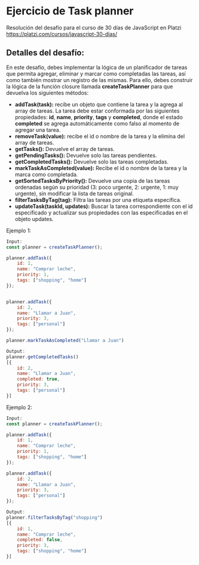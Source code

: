 # Ejercicio de Task planner

Resolución del desafío para el curso de 30 días de JavaScript en Platzi https://platzi.com/cursos/javascript-30-dias/

## Detalles del desafío:

En este desafío, debes implementar la lógica de un planificador de tareas que permita agregar, eliminar y marcar como completadas las tareas, así como también mostrar un registro de las mismas. Para ello, debes construir la lógica de la función closure llamada **createTaskPlanner** para que devuelva los siguientes métodos:

-   **addTask(task):** recibe un objeto que contiene la tarea y la agrega al array de tareas. La tarea debe estar conformada por las siguientes propiedades: **id**, **name**, **priority**, **tags** y **completed**, donde el estado **completed** se agrega automáticamente como falso al momento de agregar una tarea.
-   **removeTask(value):** recibe el id o nombre de la tarea y la elimina del array de tareas.
-   **getTasks():** Devuelve el array de tareas.
-   **getPendingTasks():** Devuelve solo las tareas pendientes.
-   **getCompletedTasks():** Devuelve solo las tareas completadas.
-   **markTaskAsCompleted(value):** Recibe el id o nombre de la tarea y la marca como completada.
-   **getSortedTasksByPriority():** Devuelve una copia de las tareas ordenadas según su prioridad (3: poco urgente, 2: urgente, 1: muy urgente), sin modificar la lista de tareas original.
-   **filterTasksByTag(tag):** Filtra las tareas por una etiqueta específica.
-   **updateTask(taskId, updates):** Buscar la tarea correspondiente con el id especificado y actualizar sus propiedades con las especificadas en el objeto updates.

Ejemplo 1:

```javascript
Input:
const planner = createTaskPlanner();

planner.addTask({
    id: 1,
    name: "Comprar leche",
    priority: 1,
    tags: ["shopping", "home"]
});


planner.addTask({
    id: 2,
    name: "Llamar a Juan",
    priority: 3,
    tags: ["personal"]
});

planner.markTaskAsCompleted("Llamar a Juan")

Output:
planner.getCompletedTasks()
[{
    id: 2,
    name: "Llamar a Juan",
    completed: true,
    priority: 3,
    tags: ["personal"]
}]
```

Ejemplo 2:

```javascript
Input:
const planner = createTaskPlanner();

planner.addTask({
    id: 1,
    name: "Comprar leche",
    priority: 1,
    tags: ["shopping", "home"]
});

planner.addTask({
    id: 2,
    name: "Llamar a Juan",
    priority: 3,
    tags: ["personal"]
});

Output:
planner.filterTasksByTag("shopping")
[{
    id: 1,
    name: "Comprar leche",
    completed: false,
    priority: 3,
    tags: ["shopping", "home"]
}]
```
